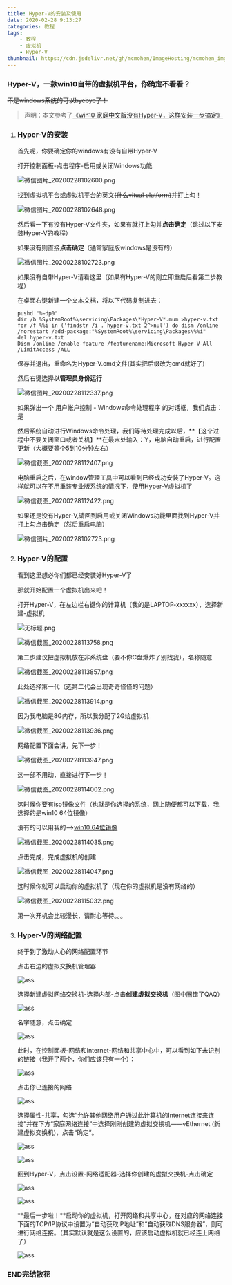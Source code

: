 ```yaml
---
title: Hyper-V的安装及使用
date: 2020-02-28 9:13:27
categories: 教程
tags:
	- 教程
	- 虚拟机
	- Hyper-V
thumbnail: https://cdn.jsdelivr.net/gh/mcmohen/ImageHosting/mcmohen_imgmcmohen_imgteacher.jpg
---
```


### Hyper-V，一款win10自带的虚拟机平台，你确定不看看？

<!--more-->

~~不是windows系统的可以byebye了！~~

> 声明：本文参考了[《win10 家庭中文版没有Hyper-V，这样安装一步搞定》](https://blog.csdn.net/weixin_37695006/article/details/91589895)

1. ### Hyper-V的安装

   首先呢，你要确定你的windows有没有自带Hyper-V

   打开控制面板-点击程序-启用或关闭Windows功能

   ![微信图片_20200228102600.png](https://i.loli.net/2020/02/28/yFLTG9p1RJbPBwh.png)

   找到虚拟机平台或虚拟机平台的英文~~(什么vitual platform)~~并打上勾！

   ![微信图片_20200228102648.png](https://i.loli.net/2020/02/28/tXUwEkNMgridzLu.png)

   然后看一下有没有Hyper-V文件夹，如果有就打上勾并**点击确定**（跳过以下安装Hyper-V的教程）

   如果没有则直接**点击确定**（通常家庭版windows是没有的）

   ![微信图片_20200228102723.png](https://i.loli.net/2020/02/28/uXEA4m3yk2LFMCd.png)

   如果没有自带Hyper-V请看这里（如果有Hyper-V的则立即重启后看第二步教程）

   在桌面右键新建一个文本文档，将以下代码复制进去：

   ```
   pushd "%~dp0"
   dir /b %SystemRoot%\servicing\Packages\*Hyper-V*.mum >hyper-v.txt
   for /f %%i in ('findstr /i . hyper-v.txt 2^>nul') do dism /online /norestart /add-package:"%SystemRoot%\servicing\Packages\%%i"
   del hyper-v.txt
   Dism /online /enable-feature /featurename:Microsoft-Hyper-V-All /LimitAccess /ALL
   ```

   保存并退出，重命名为Hyper-V.cmd文件(其实把后缀改为cmd就好了)

   然后右键选择**以管理员身份运行**

   ![微信图片_20200228112337.png](https://i.loli.net/2020/02/28/1HZuiACFejXaQJ6.png)

   如果弹出一个 用户帐户控制 - Windows命令处理程序 的对话框，我们点击：是

   然后系统自动进行Windows命令处理，我们等待处理完成以后，**【这个过程中不要关闭窗口或者关机】**在最末处输入：Y，电脑自动重启，进行配置更新（大概要等个5到10分钟左右）

   ![微信截图_20200228112407.png](https://i.loli.net/2020/02/28/tR9vHlfUVEGFaAx.png)

   电脑重启之后，在window管理工具中可以看到已经成功安装了Hyper-V。这样就可以在不用重装专业版系统的情况下，使用Hyper-V虚拟机了

   ![微信截图_20200228112422.png](https://i.loli.net/2020/02/28/iryPhScakbRCgFA.png)

   如果还是没有Hyper-V,请回到启用或关闭Windows功能里面找到Hyper-V并打上勾点击确定（然后重启电脑）

   ![微信图片_20200228102723.png](https://i.loli.net/2020/02/28/uXEA4m3yk2LFMCd.png)

2. ### Hyper-V的配置

   看到这里想必你们都已经安装好Hyper-V了

   那就开始配置一个虚拟机出来吧！

   打开Hyper-V，在左边栏右键你的计算机（我的是LAPTOP-xxxxxx），选择新建-虚拟机

   ![无标题.png](https://i.loli.net/2020/02/28/V5ZiEblNP4GOKwd.png)

   ![微信截图_20200228113758.png](https://i.loli.net/2020/02/28/By9st4kl3poSadj.png)

   第二步建议把虚拟机放在非系统盘（要不你C盘爆炸了别找我），名称随意

   ![微信截图_20200228113857.png](https://i.loli.net/2020/02/28/aFArpE7LsciHJRO.png)

   此处选择第一代（选第二代会出现奇奇怪怪的问题）

   ![微信截图_20200228113914.png](https://i.loli.net/2020/02/28/xOBt8cGYEh1uH9U.png)

   因为我电脑是8G内存，所以我分配了2G给虚拟机

   ![微信截图_20200228113936.png](https://i.loli.net/2020/02/28/5Ae3RnDX2BFHhNl.png)

   网络配置下面会讲，先下一步！

   ![微信截图_20200228113947.png](https://i.loli.net/2020/02/28/CNqjibtrIZBdaUw.png)

   这一部不用动，直接进行下一步！

   ![微信截图_20200228114002.png](https://i.loli.net/2020/02/28/lMSJBnhUHOi759Z.png)

   这时候你要有iso镜像文件（也就是你选择的系统，网上随便都可以下载，我选择的是win10 64位镜像）

   没有的可以用我的-->[win10 64位镜像](https://share.mcmohen.top/?/iso%E9%95%9C%E5%83%8F%E6%96%87%E4%BB%B6/win10-64%E4%BD%8D-2019.iso)

   ![微信截图_20200228114035.png](https://i.loli.net/2020/02/28/EA4x98nCslwbMeP.png)

   点击完成，完成虚拟机的创建

   ![微信截图_20200228114047.png](https://i.loli.net/2020/02/28/wqVX6tuAfg8LdzU.png)

   这时候你就可以启动你的虚拟机了（现在你的虚拟机是没有网络的）

   ![微信截图_20200228115032.png](https://i.loli.net/2020/02/28/KNo6UAtSTezPMr8.png)

   第一次开机会比较漫长，请耐心等待。。。

3. ### Hyper-V的网络配置

   终于到了激动人心的网络配置环节
   
   点击右边的虚拟交换机管理器
   
   ![ass](https://cdn.jsdelivr.net/gh/mcmohen/ImageHosting2/192e31c9b551012d1731094b7ca70201.jpg)
   
   选择新建虚拟网络交换机-选择内部-点击**创建虚拟交换机**（图中圈错了QAQ）
   
   ![ass](https://cdn.jsdelivr.net/gh/mcmohen/ImageHosting2/微信图片_20200228150038.png)
   
   名字随意，点击确定
   
   ![ass](https://cdn.jsdelivr.net/gh/mcmohen/ImageHosting2/微信截图_20200228160902.png)
   
   此时，在控制面板-网络和Internet-网络和共享中心中，可以看到如下未识别的链接（我开了两个，你们应该只有一个）：
   
   ![ass](https://cdn.jsdelivr.net/gh/mcmohen/ImageHosting2/微信截图_20200228161215.png)
   
   点击你已连接的网络
   
   ![ass](https://cdn.jsdelivr.net/gh/mcmohen/ImageHosting2/微信截图_20200228161256.png)
   
   选择属性-共享，勾选“允许其他网络用户通过此计算机的Internet连接来连接”并在下方“家庭网络连接”中选择刚刚创建的虚拟交换机——vEthernet (新建虚拟交换机)，点击“确定”。
   
   ![ass](https://cdn.jsdelivr.net/gh/mcmohen/ImageHosting2/微信截图_20200228161339.png)
   
   ![ass](https://cdn.jsdelivr.net/gh/mcmohen/ImageHosting2/微信图片_20200228161432.png)
   
   回到Hyper-V，点击设置-网络适配器-选择你创建的虚拟交换机-点击确定
   
   ![ass](https://cdn.jsdelivr.net/gh/mcmohen/ImageHosting2/微信截图_20200228161701.png)
   
   ![ass](https://cdn.jsdelivr.net/gh/mcmohen/ImageHosting2/微信图片_20200228162210.png)
   
   **最后一步啦！**启动你的虚拟机，打开网络和共享中心，在对应的网络连接下面的TCP/IP协议中设置为“自动获取IP地址”和“自动获取DNS服务器”，则可进行网络连接。（其实默认就是这么设置的，应该启动虚拟机就已经连上网络了）
   
   ![ass](https://cdn.jsdelivr.net/gh/mcmohen/ImageHosting2/微信截图_20200228162605.png)

### END完结散花